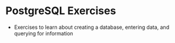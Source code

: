 # PostgreSQL Exercises

* Exercises to learn about creating a database, entering data, and querying for information
